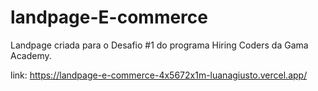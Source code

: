 # landpage-E-commerce


Landpage criada para o Desafio #1 do programa Hiring Coders da Gama Academy. 

link: https://landpage-e-commerce-4x5672x1m-luanagiusto.vercel.app/
